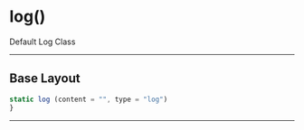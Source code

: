 # log()
Default Log Class

---

## Base Layout
```js
static log (content = "", type = "log")
}
```

---
